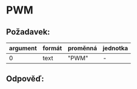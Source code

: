 # PWM

## Požadavek:

| argument | formát    | proměnná  | jednotka    |
|----------|-----------|-----------|-------------|
| 0        | text      | "PWM"     | -           |

## Odpověď: